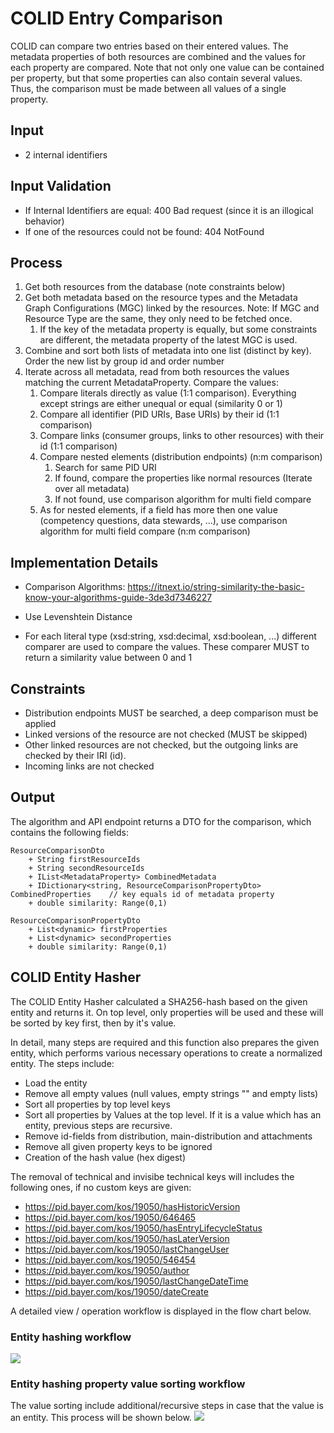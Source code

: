# COLID Entry Comparison

COLID can compare two entries based on their entered values. The metadata properties of both resources are combined and the values for each property are compared. Note that not only one value can be contained per property, but that some properties can also contain several values. Thus, the comparison must be made between all values of a single property.

## Input

* 2 internal identifiers

## Input Validation 

* If Internal Identifiers are equal: 400 Bad request (since it is an illogical behavior)
* If one of the resources could not be found: 404 NotFound

## Process

1. Get both resources from the database (note constraints below) 
1. Get both metadata based on the resource types and the Metadata Graph Configurations (MGC) linked by the resources. Note: If MGC and Resource Type are the same, they only need to be fetched once. 
    1. If the key of the metadata property is equally, but some constraints are different, the metadata property of the latest MGC is used.
1. Combine and sort both lists of metadata into one list (distinct by key). Order the new list by group id and order number
1. Iterate across all metadata, read from both resources the values matching the current MetadataProperty. Compare the values:
    1. Compare literals directly as value (1:1 comparison). Everything except strings are either unequal or equal (similarity 0 or 1)
    1. Compare all identifier (PID URIs, Base URIs) by their id (1:1 comparison)
    1. Compare links (consumer groups, links to other resources) with their id (1:1 comparison)
    1. Compare nested elements (distribution endpoints)  (n:m comparison)
        1. Search for same PID URI
        1. If found, compare the properties like normal resources (Iterate over all metadata)
        1. If not found, use comparison algorithm for multi field compare
    1. As for nested elements, if a field has more then one value (competency questions, data stewards, ...), use comparison algorithm for multi field compare (n:m comparison)

## Implementation Details

* Comparison Algorithms: https://itnext.io/string-similarity-the-basic-know-your-algorithms-guide-3de3d7346227
* Use Levenshtein Distance

* For each literal type (xsd:string, xsd:decimal, xsd:boolean, ...) different comparer are used to compare the values. These comparer MUST to return a similarity value between 0 and 1

## Constraints

* Distribution endpoints MUST be searched, a deep comparison must be applied 
* Linked versions of the resource are not checked (MUST be skipped)
* Other linked resources are not checked, but the outgoing links are checked by their IRI (id).
* Incoming links are not checked

## Output

The algorithm and API endpoint returns a DTO for the comparison, which contains the following fields:
```
ResourceComparisonDto
    + String firstResourceIds
    + String secondResourceIds
    + IList<MetadataProperty> CombinedMetadata
    + IDictionary<string, ResourceComparisonPropertyDto> CombinedProperties    // key equals id of metadata property
    + double similarity: Range(0,1)
```

```
ResourceComparisonPropertyDto
    + List<dynamic> firstProperties
    + List<dynamic> secondProperties
    + double similarity: Range(0,1)
```

## COLID Entity Hasher

The COLID Entity Hasher calculated a SHA256-hash based on the given entity and returns it. On top level, only properties will be used and these will be sorted by key first, then by it's value.

In detail, many steps are required and this function also prepares the given entity, which performs various necessary operations to create a normalized entity. The steps include:
- Load the entity
- Remove all empty values (null values, empty strings "" and empty lists)
- Sort all properties by top level keys
- Sort all properties by Values at the top level. If it is a value which has an entity, previous steps are recursive.
- Remove id-fields from distribution, main-distribution and attachments
- Remove all given property keys to be ignored
- Creation of the hash value (hex digest)

The removal of technical and invisibe technical keys will includes the following ones, if no custom keys are given:
- https://pid.bayer.com/kos/19050/hasHistoricVersion
- https://pid.bayer.com/kos/19050/646465
- https://pid.bayer.com/kos/19050/hasEntryLifecycleStatus
- https://pid.bayer.com/kos/19050/hasLaterVersion
- https://pid.bayer.com/kos/19050/lastChangeUser
- https://pid.bayer.com/kos/19050/546454
- https://pid.bayer.com/kos/19050/author
- https://pid.bayer.com/kos/19050/lastChangeDateTime
- https://pid.bayer.com/kos/19050/dateCreate

A detailed view / operation workflow is displayed in the flow chart below.

### Entity hashing workflow

![](assets/colid_entry_comparison/entityhasher_flowchart.svg)

### Entity hashing property value sorting workflow

The value sorting include additional/recursive steps in case that the value is an entity. This process will be shown below.
![](assets/colid_entry_comparison/entityhasher_sortpropertyvalues_flowchart.svg)